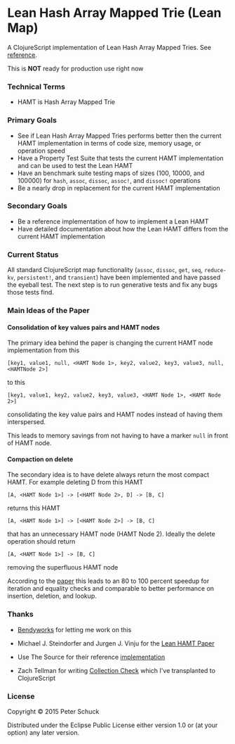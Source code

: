 # Lean Hash Array Mapped Trie (Lean Map)

A ClojureScript implementation of Lean Hash Array Mapped Tries. See [reference][lmp].

This is __NOT__ ready for production use right now

### Technical Terms

- HAMT is Hash Array Mapped Trie

### Primary Goals

- See if Lean Hash Array Mapped Tries performs better then the current HAMT implementation in terms of code size, memory usage, or operation speed
- Have a Property Test Suite that tests the current HAMT implementation and can be used to test the Lean HAMT
- Have an benchmark suite testing maps of sizes (100, 10000, and 100000) for `hash`, `assoc`, `dissoc`, `assoc!`, and `dissoc!` operations
- Be a nearly drop in replacement for the current HAMT implementation

### Secondary Goals

- Be a reference implementation of how to implement a Lean HAMT
- Have detailed documentation about how the Lean HAMT differs from the current HAMT implementation

### Current Status

All standard ClojureScript map functionality (`assoc`, `dissoc`, `get`, `seq`, `reduce-kv`, `persistent!`, and `transient`) have been implemented and have passed the eyeball test. The next step is to run generative tests and fix any bugs those tests find.

### Main Ideas of the Paper

#### Consolidation of key values pairs and HAMT nodes

The primary idea behind the paper is changing the current HAMT node implementation from this

`[key1, value1, null, <HAMT Node 1>, key2, value2, key3, value3, null, <HAMTNode 2>] `

to this

`[key1, value1, key2, value2, key3, value3, <HAMT Node 1>, <HAMT Node 2>]`

consolidating the key value pairs and HAMT nodes instead of having them interspersed.

This leads to memory savings from not having to have a marker `null` in front of HAMT node.

#### Compaction on delete

The secondary idea is to have delete always return the most compact HAMT. For example deleting D from this HAMT

`[A, <HAMT Node 1>] -> [<HAMT Node 2>, D] -> [B, C]`

returns this HAMT

`[A, <HAMT Node 1>] -> [<HAMT Node 2>] -> [B, C]`

that has an unnecessary HAMT node (HAMT Node 2). Ideally the delete operation should return

`[A, <HAMT Node 1>] -> [B, C]`

removing the superfluous HAMT node

According to the [paper][lmp] this leads to an 80 to 100 percent speedup for iteration and equality checks and comparable to better performance on insertion, deletion, and lookup.

### Thanks

- [Bendyworks][bw] for letting me work on this

* Michael J. Steindorfer and Jurgen J. Vinju for the [Lean HAMT Paper][lmp]

- Use The Source for their reference [implementation][lms]

- Zach Tellman for writing [Collection Check][cc] which I've transplanted to ClojureScript

### License

Copyright © 2015 Peter Schuck

Distributed under the Eclipse Public License either version 1.0 or (at your option) any later version.

[lms]: [https://github.com/usethesource/capsule]
[cc]: [https://github.com/ztellman/collection-check]
[lmp]: [http://michael.steindorfer.name/publications/oopsla15.pdf]
[bw]: [https://bendyworks.com/]
